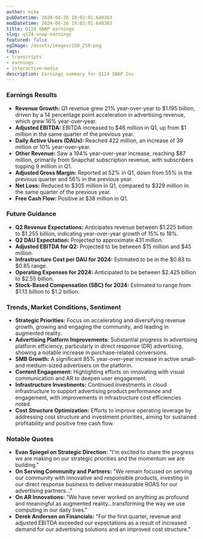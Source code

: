 ```yaml
---
author: mike
pubDatetime: 2024-04-26 19:03:01.640363
modDatetime: 2024-04-26 19:03:01.640363
title: Q124 SNAP earnings
slug: q124-snap-earnings
featured: false
ogImage: /assets/images/250_250.png
tags:
- transcripts
- earnings
- interactive-media
description: Earnings summary for Q124 SNAP Inc
---
```

### Earnings Results
- **Revenue Growth:** Q1 revenue grew 21% year-over-year to $1.195 billion, driven by a 14 percentage point acceleration in advertising revenue, which grew 16% year-over-year.
- **Adjusted EBITDA:** EBITDA increased to $46 million in Q1, up from $1 million in the same quarter of the previous year.
- **Daily Active Users (DAUs):** Reached 422 million, an increase of 39 million or 10% year-over-year.
- **Other Revenue:** Saw a 194% year-over-year increase, reaching $87 million, primarily from Snapchat subscription revenue, with subscribers topping 9 million in Q1.
- **Adjusted Gross Margin:** Reported at 52% in Q1, down from 55% in the previous quarter and 56% in the previous year.
- **Net Loss:** Reduced to $305 million in Q1, compared to $329 million in the same quarter of the previous year.
- **Free Cash Flow:** Positive at $38 million in Q1.

### Future Guidance
- **Q2 Revenue Expectations:** Anticipates revenue between $1.225 billion to $1.255 billion, indicating year-over-year growth of 15% to 18%.
- **Q2 DAU Expectation:** Projected to approximate 431 million.
- **Adjusted EBITDA for Q2:** Projected to be between $15 million and $45 million.
- **Infrastructure Cost per DAU for 2024:** Estimated to be in the $0.83 to $0.85 range.
- **Operating Expenses for 2024:** Anticipated to be between $2.425 billion to $2.55 billion.
- **Stock-Based Compensation (SBC) for 2024:** Estimated to range from $1.13 billion to $1.2 billion.

### Trends, Market Conditions, Sentiment
- **Strategic Priorities:** Focus on accelerating and diversifying revenue growth, growing and engaging the community, and leading in augmented reality.
- **Advertising Platform Improvements:** Substantial progress in advertising platform efficiency, particularly in direct response (DR) advertising, showing a notable increase in purchase-related conversions.
- **SMB Growth:** A significant 85% year-over-year increase in active small- and medium-sized advertisers on the platform.
- **Content Engagement:** Highlighting efforts on innovating with visual communication and AR to deepen user engagement.
- **Infrastructure Investments:** Continued investments in cloud infrastructure to support advertising product performance and engagement, with improvements in infrastructure cost efficiencies noted.
- **Cost Structure Optimization:** Efforts to improve operating leverage by addressing cost structure and investment priorities, aiming for sustained profitability and positive free cash flow.

### Notable Quotes
- **Evan Spiegel on Strategic Direction:** "I'm excited to share the progress we are making on our strategic priorities and the momentum we are building."
- **On Serving Community and Partners:** "We remain focused on serving our community with innovative and responsible products, investing in our direct response business to deliver measurable ROAS for our advertising partners..."
- **On AR Innovations:** "We have never worked on anything as profound and meaningful as augmented reality...transforming the way we use computing in our daily lives."
- **Derek Andersen on Financials:** "For the first quarter, revenue and adjusted EBITDA exceeded our expectations as a result of increased demand for our advertising solutions and an improved cost structure."